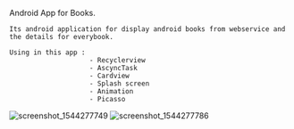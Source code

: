Android App for Books.


    Its android application for display android books from webservice and the details for everybook.
    
    Using in this app :
                        - Recyclerview
                        - AscyncTask
                        - Cardview
                        - Splash screen
                        - Animation
                        - Picasso
                        
            

![screenshot_1544277749](https://user-images.githubusercontent.com/33086068/49686889-e2012680-fb03-11e8-9634-53c742c4425f.png)
![screenshot_1544277786](https://user-images.githubusercontent.com/33086068/49686890-e299bd00-fb03-11e8-9499-8ecad1265fff.png)
